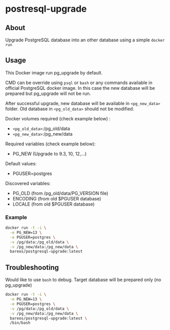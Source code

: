# postresql-upgrade

## About

Upgrade PostgreSQL database into an other database using a simple `docker run`

## Usage

This Docker image run pg_upgrade by default.

CMD can be override using `psql` or `bash` or any commands available in
official PostgreSQL docker image. In this case the new database will be
prepared but pg_upgrade will not be run.

After successful upgrade, new database will be available in `<pg_new_data>`
folder. Old database in `<pg_old_data>` should not be modified.

Docker volumes required (check example below) :

* `<pg_old_data>`:/pg_old/data
* `<pg_new_data>`:/pg_new/data

Required variables (check example below):

* PG_NEW (Upgrade to 9.3, 10, 12,...)

Default values:

* PGUSER=postgres

Discovered variables:

* PG_OLD (from /pg_old/data/PG_VERSION file)
* ENCODING (from old $PGUSER database)
* LOCALE (from old $PGUSER database)

### Example

```bash
docker run -t -i \
  -e PG_NEW=13 \
  -e PGUSER=postgres \
  -v /pg/data:/pg_old/data \
  -v /pg_new/data:/pg_new/data \
  bareos/postgresql-upgrade:latest
```

## Troubleshooting

Would like to use `bash` to debug. Target database will be prepared only (no pg_upgrade)

```bash
docker run -t -i \
  -e PG_NEW=13 \
  -e PGUSER=postgres \
  -v /pg/data:/pg_old/data \
  -v /pg_new/data:/pg_new/data \
  bareos/postgresql-upgrade:latest \
  /bin/bash
```

